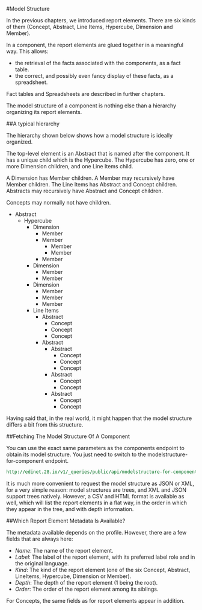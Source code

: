 #Model Structure

In the previous chapters, we introduced report elements. There are six kinds of them (Concept, Abstract, Line Items, Hypercube, Dimension and Member).

In a component, the report elements are glued together in a meaningful way. This allows:
- the retrieval of the facts associated with the components, as a fact table.
- the correct, and possibly even fancy display of these facts, as a spreadsheet.

Fact tables and Spreadsheets are described in further chapters.

The model structure of a component is nothing else than a hierarchy organizing its report elements.

##A typical hierarchy

The hierarchy shown below shows how a model structure is ideally organized.

The top-level element is an Abstract that is named after the component. It has a unique child which is the Hypercube. The Hypercube has zero, one or more Dimension children, and one Line Items child.

A Dimension has Member children. A Member may recursively have Member children.
The Line Items has Abstract and Concept children. Abstracts may recursively have Abstract and Concept children.

Concepts may normally not have children.

- Abstract
  - Hypercube
    - Dimension
      - Member
      - Member
        - Member
        - Member
      - Member
    - Dimension
      - Member
      - Member
    - Dimension
      - Member
      - Member
      - Member
    - Line Items
      - Abstract
        - Concept
        - Concept
        - Concept
      - Abstract
        - Abstract
          - Concept
          - Concept
          - Concept
        - Abstract
          - Concept
          - Concept
        - Abstract
          - Concept
          - Concept

Having said that, in the real world, it might happen that the model structure differs a bit from this structure.

##Fetching The Model Structure Of A Component

You can use the exact same parameters as the components endpoint to obtain its model structure. You just need to switch
to the modelstructure-for-component endpoint.

```REST
http://edinet.28.io/v1/_queries/public/api/modelstructure-for-component.jq?aid=S1001J4B&role=http://disclosure.edinet-fsa.go.jp/role/jppfs/rol_StatementOfIncome
```

It is much more convenient to request the model structure as JSON or XML, for a very simple reason: model structures are trees, and XML and JSON support trees natively. However, a CSV and HTML format is available as well, which will list the report elements in a flat way, in the order in which they appear in the tree, and with depth information.

##Which Report Element Metadata Is Available?

The metadata available depends on the profile. However, there are a few fields that are always here:

- *Name*: The name of the report element.
- *Label*: The label of the report element, with its preferred label role and in the original language.
- *Kind*: The kind of the report element (one of the six Concept, Abstract, LineItems, Hypercube, Dimension or Member).
- *Depth*: The depth of the report element (1 being the root).
- *Order*: The order of the report element among its siblings.

For Concepts, the same fields as for report elements appear in addition.
